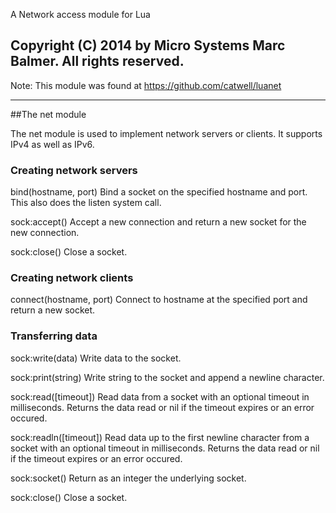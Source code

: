 A Network access module for Lua

Copyright (C) 2014 by Micro Systems Marc Balmer.
All rights reserved.
------------------------------------------------------------------------

Note: This module was found at https://github.com/catwell/luanet

------------------------------------------------------------------------
##The net module

The net module is used to implement network servers or clients. 
It supports IPv4 as well as IPv6.

### Creating network servers

bind(hostname, port)
	Bind a socket on the specified hostname and port. 
	This also does the listen system call.

sock:accept()
	Accept a new connection and return a new socket for the 
	new connection.

sock:close()
	Close a socket.

### Creating network clients

connect(hostname, port)
	Connect to hostname at the specified port and return a new socket.

### Transferring data

sock:write(data)
	Write data to the socket.

sock:print(string)
	Write string to the socket and append a newline character.

sock:read([timeout])
	Read data from a socket with an optional timeout in milliseconds. 
	Returns the data read or nil if the timeout expires or an error 
	occured.

sock:readln([timeout])
	Read data up to the first newline character from a socket with 
	an optional timeout in milliseconds. Returns the data read or nil 
	if the timeout expires or an error occured.

sock:socket()
	Return as an integer the underlying socket.

sock:close()
	Close a socket.

